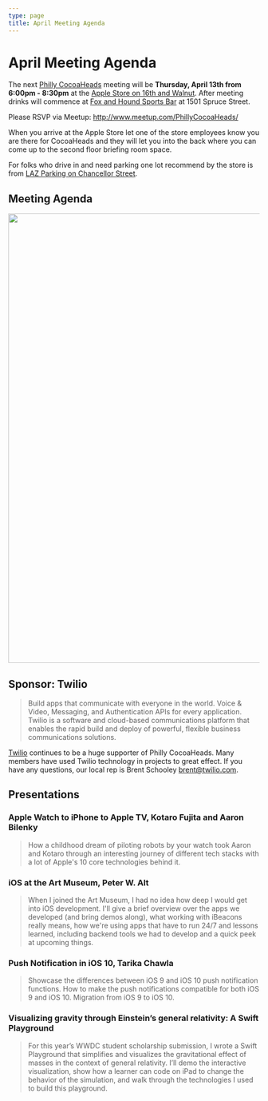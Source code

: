 ```yaml
---
type: page
title: April Meeting Agenda
---
```


# April Meeting Agenda

The next [Philly CocoaHeads][PC] meeting will be **Thursday, April 13th from 6:00pm - 8:30pm** at the [Apple Store on 16th and Walnut][Apple]. After meeting drinks will commence at [Fox and Hound Sports Bar][FOX] at 1501 Spruce Street.

[PC]:http://phillycocoa.org
[Apple]:http://www.apple.com/retail/walnutstreet/
[FOX]: http://www.foxandhound.com/locations/philadelphia/

Please RSVP via Meetup: <http://www.meetup.com/PhillyCocoaHeads/>

When you arrive at the Apple Store let one of the store employees know you are there for CocoaHeads and they will let you into the back where you can come up to the second floor briefing room space.

For folks who drive in and need parking one lot recommend by the store is from [LAZ Parking on Chancellor Street](https://goo.gl/maps/JJ5rFcG1hX72).

## Meeting Agenda

<p><img src="/images/agenda.png" width="900px"/></p>

## Sponsor: Twilio

> Build apps that communicate with everyone in the world. Voice & Video, Messaging, and Authentication APIs for every application. Twilio is a software and cloud-based communications platform that enables the rapid build and deploy of powerful, flexible business communications solutions.

[Twilio](http://www.twilio.com) continues to be a huge supporter of Philly CocoaHeads. Many members have used Twilio technology in projects to great effect. If you have any questions, our local rep is Brent Schooley <brent@twilio.com>.

## Presentations

### Apple Watch to iPhone to Apple TV, Kotaro Fujita and Aaron Bilenky

> How a childhood dream of piloting robots by your watch took Aaron and Kotaro through an interesting journey of different tech stacks with a lot of Apple's 10 core technologies behind it.

### iOS at the Art Museum, Peter W. Alt

> When I joined the Art Museum, I had no idea how deep I would get into iOS development. I'll give a brief overview over the apps we developed (and bring demos along), what working with iBeacons really means, how we're using apps that have to run 24/7 and lessons learned, including backend tools we had to develop and a quick peek at upcoming things.

### Push Notification in iOS 10, Tarika Chawla

> Showcase the differences between iOS 9 and iOS 10 push notification functions. How to make the push notifications compatible for both iOS 9 and iOS 10. Migration from iOS 9 to iOS 10.

### Visualizing gravity through Einstein’s general relativity: A Swift Playground

> For this year’s WWDC student scholarship submission, I wrote a Swift Playground that simplifies and visualizes the gravitational effect of masses in the context of general relativity. I’ll demo the interactive visualization, show how a learner can code on iPad to change the behavior of the simulation, and walk through the technologies I used to build this playground.
